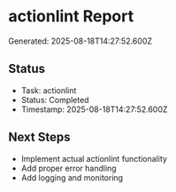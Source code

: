 # actionlint Report

Generated: 2025-08-18T14:27:52.600Z

## Status
- Task: actionlint
- Status: Completed
- Timestamp: 2025-08-18T14:27:52.600Z

## Next Steps
- Implement actual actionlint functionality
- Add proper error handling
- Add logging and monitoring

